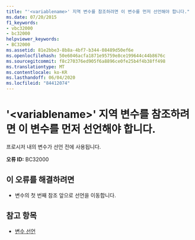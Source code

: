 ```yaml
---
title: "'<variablename>' 지역 변수를 참조하려면 이 변수를 먼저 선언해야 합니다."
ms.date: 07/20/2015
f1_keywords:
- vbc32000
- bc32000
helpviewer_keywords:
- BC32000
ms.assetid: 81e2bbe3-8b8a-4bf7-b344-08489d50ef6e
ms.openlocfilehash: 50e6046acfa1871e95759e8ce199644c44b8676c
ms.sourcegitcommit: f8c270376ed905f6a8896ce0fe25b4f4b38ff498
ms.translationtype: MT
ms.contentlocale: ko-KR
ms.lasthandoff: 06/04/2020
ms.locfileid: "84412074"
---
```

# <a name="local-variable-variablename-cannot-be-referred-to-before-it-is-declared"></a>'\<variablename>' 지역 변수를 참조하려면 이 변수를 먼저 선언해야 합니다.
프로시저 내의 변수가 선언 전에 사용됩니다.  
  
 **오류 ID:** BC32000  
  
## <a name="to-correct-this-error"></a>이 오류를 해결하려면  
  
- 변수의 첫 번째 참조 앞으로 선언을 이동합니다.  
  
## <a name="see-also"></a>참고 항목

- [변수 선언](../programming-guide/language-features/variables/variable-declaration.md)
